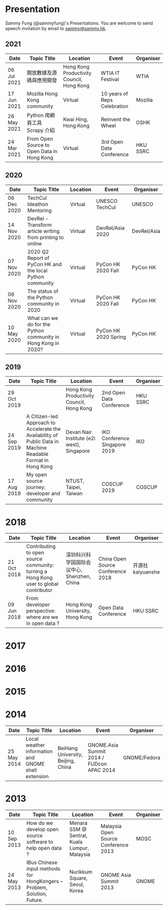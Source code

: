 # Presentation
Sammy Fung (@sammyfung)'s Presentations. You are welcome to send speech invitation by email to sammy@sammy.hk.

## 2021

|Date|Topic Title|Location|Event|Organiser|
| --- | --- | --- | --- | --- |
|06 Jul 2021|開放數據及源碼與應用開發|Hong Kong Productivity Council, Hong Kong|WTIA IT Festival|WTIA|
|17 Jun 2021|Mozilla Hong Kong community|Virtual|10 years of Reps Celebration|Mozilla|
|26 May 2021|Python 爬網頁工具 Scrapy 介紹|Kwai Hing, Hong Kong|Reinvent the Wheel|OSHK|
|24 Mar 2021|From Open Source to Open Data in Hong Kong|Virtual|3rd Open Data Conference|HKU SSRC|

## 2020

|Date|Topic Title|Location|Event|Organiser|
| --- | --- | --- | --- | --- |
|06 Dec 2020|TechCul Ideathon Mentoring|Virtual|UNESCO TechCul|UNESCO|
|14 Nov 2020|DevRel - Transform article writing from printing to online|Virtual|DevRel/Asia 2020|DevRel/Asia|
|07 Nov 2020|2020 Q2 Report of PyCon HK and the local Python community|Virtual|PyCon HK 2020 Fall|PyCon HK|
|06 Nov 2020|The status of the Python community in 2020|Virtual|PyCon HK 2020 Fall|PyCon HK|
|10 May 2020|What can we do for the Python community in Hong Kong in 2020?|Virtual|PyCon HK 2020 Spring|PyCon HK|

## 2019

|Date|Topic Title|Location|Event|Organiser|
| --- | --- | --- | --- | --- |
|29 Oct 2019||Hong Kong Productivity Council, Hong Kong|2nd Open Data Conference|HKU SSRC|
|24 Sep 2019|A Citizen-led Approach to Accelerate the Availability of Public Data in Machine Readable Format in Hong Kong|Devan Nair Institute (e2i west), Singapore|IKO Conference Singapore 2019|IKO|
|17 Aug 2019|My open source journey: developer and community|NTUST, Taipei, Taiwan|COSCUP 2019|COSCUP|

# 2018

|Date|Topic Title|Location|Event|Organiser|
| --- | --- | --- | --- | --- |
|21 Oct 2018|Contributing to open source community: turning a Hong Kong user to global contributor|深圳科兴科学园国际会议中心, Shenzhen, China|China Open Source Conference 2018|开源社kaiyuanshe|
|09 Jun 2018|From developer perspective: where are we in open data ?|Hong Kong University, Hong Kong|Open Data Conference|HKU SSRC|

# 2017

# 2016
# 2015
# 2014

|Date|Topic Title|Location|Event|Organiser|
| --- | --- | --- | --- | --- |
|25 May 2014|Local weather information and GNOME shell extension|BeiHang University, Beijing, China|GNOME.Asia Summit 2014 / FUDcon APAC 2014|GNOME/Fedora|

# 2013

|Date|Topic Title|Location|Event|Organiser|
| --- | --- | --- | --- | --- |
|10 Sep 2013|How do we develop open source software to help open data ?|Menara SSM @ Sentral, Kuala Lumpur, Malaysia|Malaysia Open Source Conference 2013|MOSC|
|24 May 2013|IBus Chinese input methods for HongKongers – Problem, Solution, Future.| Nurikkum Square, Seoul, Korea|GNOME Asia Summit 2013|GNOME|
